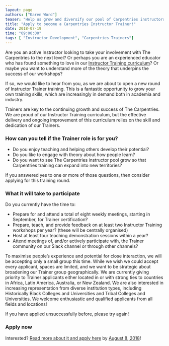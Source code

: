 ```yaml
---
layout: page
authors: ["Karen Word"]
teaser: "Help us grow and diversify our pool of Carpentries instructors"
title: "Apply to become a Carpentries Instructor Trainer!"
date: 2018-07-19
time: "09:00:00"
tags: [ "Instructor Development", "Carpentries Trainers"]
---
```


Are you an active Instructor looking to take your involvement with The Carpentries to the next level? Or perhaps you are 
an experienced educator who has found something to love in 
our [Instructor Training curriculum](http://carpentries.github.io/instructor-training/)? 
Or maybe you want to understand more of the theory that underpins the success of our workshops?

If so, we would like to hear from you, as we are about to open a new round of Instructor Trainer training. 
This is a fantastic opportunity to grow your own training skills, which are increasingly in demand both in academia and industry.

Trainers are key to the continuing growth and success of The Carpentries. We are proud of our Instructor Training 
curriculum, but the effective delivery and ongoing improvement of this curriculum relies on the skill and dedication of our Trainers.

### How can you tell if the Trainer role is for you?

- Do you enjoy teaching and helping others develop their potential?
- Do you like to engage with theory about how people learn?
- Do you want to see The Carpentries instructor pool grow so that Carpentries training can expand into new territories?

If you answered yes to one or more of those questions, then consider applying for this training round.

### What it will take to participate

Do you currently have the time to:

- Prepare for and attend a total of eight weekly meetings, starting in September, for Trainer certification?
- Prepare, teach, and provide feedback on at least two Instructor Training workshops per year? (these will be centrally organised)
- Host at least four teaching demonstration sessions within a year?
- Attend meetings of, and/or actively participate with, the Trainer community on our Slack channel or through other channels?

To maximise people’s experience and potential for close interaction, we will be accepting only a small group this time. 
While we wish we could accept every applicant, spaces are limited, and we want to be strategic about broadening our 
Trainer group geographically. We are currently giving priority to Trainer applicants either located in or with 
strong ties to countries in Africa, Latin America, Australia, or New Zealand. We are also interested in increasing 
representation from diverse institution types, including Historically Black Colleges and Universities and 
Tribal Colleges and Universities. We welcome enthusiastic and qualified applicants from all fields and locations!

If you have applied unsuccessfully before, please try again! 

### Apply now

Interested? [Read more about it and apply here](https://goo.gl/forms/6r6Ww4pdXD723orm2) 
by [August 8, 2018](https://www.timeanddate.com/worldclock/fixedtime.html?msg=Carpentries+Instructor+Trainer+Application+Deadline&iso=20180809T00&p1=%3A)!
